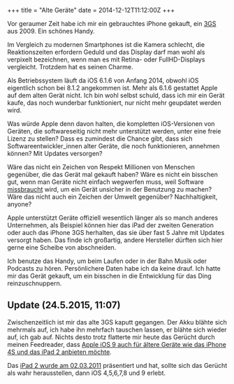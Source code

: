+++
title = "Alte Geräte"
date = 2014-12-12T11:12:00Z
+++

Vor geraumer Zeit habe ich mir ein gebrauchtes iPhone gekauft, ein [3GS](https://de.wikipedia.org/wiki/IPhone_3GS) aus 2009. Ein schönes Handy.

<!-- more -->

Im Vergleich zu modernen Smartphones ist die Kamera schlecht, die Reaktionszeiten erfordern Geduld und das Display darf man wohl als verpixelt bezeichnen, wenn man es mit Retina- oder FullHD-Displays vergleicht. Trotzdem hat es seinen Charme.

Als Betriebssystem läuft da iOS 6.1.6 von Anfang 2014, obwohl iOS eigentlich schon bei 8.1.2 angekommen ist. Mehr als 6.1.6 gestattet Apple auf dem alten Gerät nicht. Ich bin wohl selbst schuld, dass ich mir ein Gerät kaufe, das noch wunderbar funktioniert, nur nicht mehr geupdatet werden wird.

Was würde Apple denn davon halten, die kompletten iOS-Versionen von Geräten, die softwareseitig nicht mehr unterstützt werden, unter eine freie Lizenz zu stellen? Dass es zumindest die Chance gibt, dass sich Softwareentwickler_innen alter Geräte, die noch funktionieren, annehmen können? Mit Updates versorgen?

Wäre das nicht ein Zeichen von Respekt Millionen von Menschen gegenüber, die das Gerät mal gekauft haben? Wäre es nicht ein bisschen gut, wenn man Geräte nicht einfach wegwerfen muss, weil Software [missbraucht](https://de.wikipedia.org/wiki/Geplante_Obsoleszenz) wird, um ein Gerät unsicher in der Benutzung zu machen? Wäre das nicht auch ein Zeichen der Umwelt gegenüber? Nachhaltigkeit, anyone?

Apple unterstützt Geräte offiziell wesentlich länger als so manch anderes Unternehmen, als Beispiel können hier das iPad der zweiten Generation oder auch das iPhone 3GS herhalten, das sie über fast 5 Jahre mit Updates versorgt haben. Das finde ich großartig, andere Hersteller dürften sich hier gerne eine Scheibe von abschneiden.

Ich benutze das Handy, um beim Laufen oder in der Bahn Musik oder Podcasts zu hören. Persönlichere Daten habe ich da keine drauf. Ich hatte mir das Gerät gekauft, um ein bisschen in die Entwicklung für das Ding reinzuschnuppern.

## Update (24.5.2015, 11:07)

Zwischenzeitlich ist mir das alte 3GS kaputt gegangen. Der Akku blähte sich mehrmals auf, ich habe ihn mehrfach tauschen lassen, er blähte sich wieder auf, ich gab auf. Nichts desto trotz flatterte mir heute das Gerücht durch meinen Feedreader, dass [Apple iOS 9 auch für ältere Geräte wie das iPhone 4S und das iPad 2 anbieten möchte](http://www.heise.de/newsticker/meldung/iOS-9-auch-fuer-alte-Geraete-2663698.html).

Das [iPad 2 wurde am 02.03.2011](https://en.wikipedia.org/wiki/IPad_2) präsentiert und hat, sollte sich das Gerücht als wahr herausstellen, dann iOS 4,5,6,7,8 und 9 erlebt.
